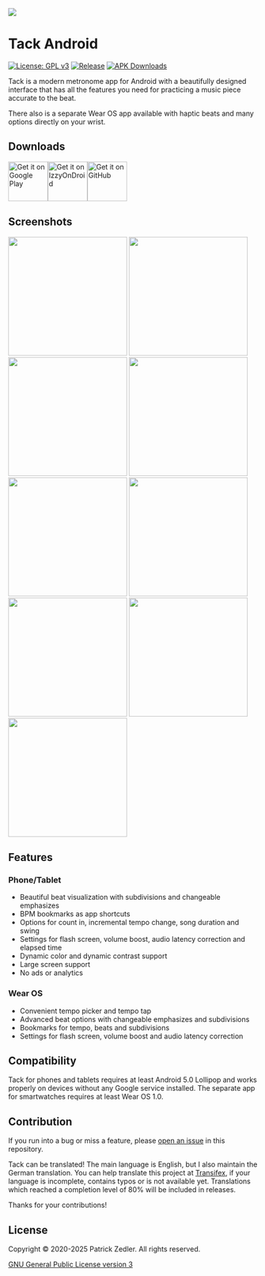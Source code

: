 <img src="assets/header.png" />

# Tack Android

[![License: GPL v3](https://img.shields.io/badge/License-GPLv3-blue.svg)](https://www.gnu.org/licenses/gpl-3.0)  [![Release](https://img.shields.io/github/v/release/patzly/tack-android?label=Release)](https://github.com/patzly/tacky-android/releases)  [![APK Downloads](https://img.shields.io/github/downloads/patzly/tack-android/total.svg?label=APK%20Downloads)](https://github.com/patzly/tack-android/releases)

Tack is a modern metronome app for Android with a beautifully designed interface that has all the features you need for practicing a music piece accurate to the beat.

There also is a separate Wear OS app available with haptic beats and many options directly on your wrist.

## Downloads

<a href='https://play.google.com/store/apps/details?id=xyz.zedler.patrick.tack'><img alt='Get it on Google Play' height="80" src='assets/badge_playstore.png'/></a><a href='https://apt.izzysoft.de/fdroid/index/apk/xyz.zedler.patrick.tack'><img alt='Get it on IzzyOnDroid' height="80" src='assets/badge_izzyondroid.png'/></a><a href='https://github.com/patzly/tack-android/releases'><img alt='Get it on GitHub' height="80" src='assets/badge_github.png'/></a>

## Screenshots

<a href="https://raw.githubusercontent.com/patzly/tack-android/main/assets/phone1.png"><img src="assets/phone1.png" height="240px"/></a>
<a href="https://raw.githubusercontent.com/patzly/tack-android/main/assets/phone2.png"><img src="assets/phone2.png" height="240px"/></a>
<a href="https://raw.githubusercontent.com/patzly/tack-android/main/assets/phone3.png"><img src="assets/phone3.png" height="240px"/></a>
<a href="https://raw.githubusercontent.com/patzly/tack-android/main/assets/phone4.png"><img src="assets/phone4.png" height="240px"/></a>
<a href="https://raw.githubusercontent.com/patzly/tack-android/main/assets/tablet1.png"><img src="assets/tablet1.png" height="240px"/></a>
<a href="https://raw.githubusercontent.com/patzly/tack-android/main/assets/tablet2.png"><img src="assets/tablet2.png" height="240px"/></a>
<a href="https://raw.githubusercontent.com/patzly/tack-android/main/assets/watch1.png"><img src="assets/watch1.png" height="240px"/></a>
<a href="https://raw.githubusercontent.com/patzly/tack-android/main/assets/watch2.png"><img src="assets/watch2.png" height="240px"/></a>
<a href="https://raw.githubusercontent.com/patzly/tack-android/main/assets/watch3.png"><img src="assets/watch3.png" height="240px"/></a>

## Features

### Phone/Tablet

* Beautiful beat visualization with subdivisions and changeable emphasizes
* BPM bookmarks as app shortcuts
* Options for count in, incremental tempo change, song duration and swing
* Settings for flash screen, volume boost, audio latency correction and elapsed time
* Dynamic color and dynamic contrast support
* Large screen support
* No ads or analytics
 
### Wear OS

* Convenient tempo picker and tempo tap
* Advanced beat options with changeable emphasizes and subdivisions
* Bookmarks for tempo, beats and subdivisions
* Settings for flash screen, volume boost and audio latency correction

## Compatibility

Tack for phones and tablets requires at least Android 5.0 Lollipop and works properly on devices without any Google service installed. The separate app for smartwatches requires at least Wear OS 1.0.

## Contribution

If you run into a bug or miss a feature, please [open an issue](https://github.com/patzly/tack-android/issues) in this repository.

Tack can be translated! The main language is English, but I also maintain the German translation.
You can help translate this project at [Transifex](https://app.transifex.com/patzly/tack-android), if your language is incomplete, contains typos or is not available yet. Translations which reached a completion level of 80% will be included in releases.  

Thanks for your contributions!

## License

Copyright &copy; 2020-2025 Patrick Zedler. All rights reserved.

[GNU General Public License version 3](https://www.gnu.org/licenses/gpl.txt)
